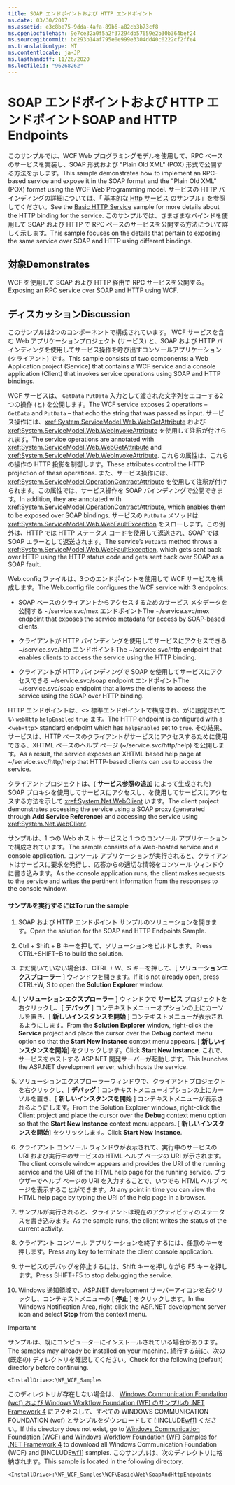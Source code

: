 ```yaml
---
title: SOAP エンドポイントおよび HTTP エンドポイント
ms.date: 03/30/2017
ms.assetid: e3c8be75-9dda-4afa-89b6-a82cb3b73cf8
ms.openlocfilehash: 9e7ce32a0f5a2f37294db57659e2b30b364bef24
ms.sourcegitcommit: bc293b14af795e0e999e3304dd40c0222cf2ffe4
ms.translationtype: MT
ms.contentlocale: ja-JP
ms.lasthandoff: 11/26/2020
ms.locfileid: "96268262"
---
```

# <a name="soap-and-http-endpoints"></a><span data-ttu-id="6b40b-102">SOAP エンドポイントおよび HTTP エンドポイント</span><span class="sxs-lookup"><span data-stu-id="6b40b-102">SOAP and HTTP Endpoints</span></span>

<span data-ttu-id="6b40b-103">このサンプルでは、WCF Web プログラミングモデルを使用して、RPC ベースのサービスを実装し、SOAP 形式および "Plain Old XML" (POX) 形式で公開する方法を示します。</span><span class="sxs-lookup"><span data-stu-id="6b40b-103">This sample demonstrates how to implement an RPC-based service and expose it in the SOAP format and the "Plain Old XML" (POX) format using the WCF Web Programming model.</span></span> <span data-ttu-id="6b40b-104">サービスの HTTP バインディングの詳細については、「 [基本的な Http サービス](basic-http-service.md) のサンプル」を参照してください。</span><span class="sxs-lookup"><span data-stu-id="6b40b-104">See the [Basic HTTP Service](basic-http-service.md) sample for more details about the HTTP binding for the service.</span></span> <span data-ttu-id="6b40b-105">このサンプルでは、さまざまなバインドを使用して SOAP および HTTP で RPC ベースのサービスを公開する方法について詳しく示します。</span><span class="sxs-lookup"><span data-stu-id="6b40b-105">This sample focuses on the details that pertain to exposing the same service over SOAP and HTTP using different bindings.</span></span>  
  
## <a name="demonstrates"></a><span data-ttu-id="6b40b-106">対象</span><span class="sxs-lookup"><span data-stu-id="6b40b-106">Demonstrates</span></span>  

 <span data-ttu-id="6b40b-107">WCF を使用して SOAP および HTTP 経由で RPC サービスを公開する。</span><span class="sxs-lookup"><span data-stu-id="6b40b-107">Exposing an RPC service over SOAP and HTTP using WCF.</span></span>  
  
## <a name="discussion"></a><span data-ttu-id="6b40b-108">ディスカッション</span><span class="sxs-lookup"><span data-stu-id="6b40b-108">Discussion</span></span>  

 <span data-ttu-id="6b40b-109">このサンプルは2つのコンポーネントで構成されています。 WCF サービスを含む Web アプリケーションプロジェクト (サービス) と、SOAP および HTTP バインディングを使用してサービス操作を呼び出すコンソールアプリケーション (クライアント) です。</span><span class="sxs-lookup"><span data-stu-id="6b40b-109">This sample consists of two components: a Web Application project (Service) that contains a WCF service and a console application (Client) that invokes service operations using SOAP and HTTP bindings.</span></span>  
  
 <span data-ttu-id="6b40b-110">WCF サービスは、 `GetData` `PutData` 入力として渡された文字列をエコーする2つの操作 (と) を公開します。</span><span class="sxs-lookup"><span data-stu-id="6b40b-110">The WCF service exposes 2 operations –`GetData` and `PutData` – that echo the string that was passed as input.</span></span> <span data-ttu-id="6b40b-111">サービス操作には、<xref:System.ServiceModel.Web.WebGetAttribute> および <xref:System.ServiceModel.Web.WebInvokeAttribute> を使用して注釈が付けられます。</span><span class="sxs-lookup"><span data-stu-id="6b40b-111">The service operations are annotated with <xref:System.ServiceModel.Web.WebGetAttribute> and <xref:System.ServiceModel.Web.WebInvokeAttribute>.</span></span> <span data-ttu-id="6b40b-112">これらの属性は、これらの操作の HTTP 投影を制御します。</span><span class="sxs-lookup"><span data-stu-id="6b40b-112">These attributes control the HTTP projection of these operations.</span></span> <span data-ttu-id="6b40b-113">また、サービス操作には、<xref:System.ServiceModel.OperationContractAttribute> を使用して注釈が付けられます。この属性では、サービス操作を SOAP バインディングで公開できます。</span><span class="sxs-lookup"><span data-stu-id="6b40b-113">In addition, they are annotated with <xref:System.ServiceModel.OperationContractAttribute>, which enables them to be exposed over SOAP bindings.</span></span> <span data-ttu-id="6b40b-114">サービスの `PutData` メソッドは <xref:System.ServiceModel.Web.WebFaultException> をスローします。この例外は、HTTP では HTTP ステータス コードを使用して返送され、SOAP では SOAP エラーとして返送されます。</span><span class="sxs-lookup"><span data-stu-id="6b40b-114">The service’s `PutData` method throws a <xref:System.ServiceModel.Web.WebFaultException>, which gets sent back over HTTP using the HTTP status code and gets sent back over SOAP as a SOAP fault.</span></span>  
  
 <span data-ttu-id="6b40b-115">Web.config ファイルは、3つのエンドポイントを使用して WCF サービスを構成します。</span><span class="sxs-lookup"><span data-stu-id="6b40b-115">The Web.config file configures the WCF service with 3 endpoints:</span></span>  
  
- <span data-ttu-id="6b40b-116">SOAP ベースのクライアントからアクセスするためのサービス メタデータを公開する ~/service.svc/mex エンドポイント</span><span class="sxs-lookup"><span data-stu-id="6b40b-116">The ~/service.svc/mex endpoint that exposes the service metadata for access by SOAP-based clients.</span></span>  
  
- <span data-ttu-id="6b40b-117">クライアントが HTTP バインディングを使用してサービスにアクセスできる ~/service.svc/http エンドポイント</span><span class="sxs-lookup"><span data-stu-id="6b40b-117">The ~/service.svc/http endpoint that enables clients to access the service using the HTTP binding.</span></span>  
  
- <span data-ttu-id="6b40b-118">クライアントが HTTP バインディングで SOAP を使用してサービスにアクセスできる ~/service.svc/soap endpoint エンドポイント</span><span class="sxs-lookup"><span data-stu-id="6b40b-118">The ~/service.svc/soap endpoint that allows the clients to access the service using the SOAP over HTTP binding.</span></span>  
  
 <span data-ttu-id="6b40b-119">HTTP エンドポイントは、<> 標準エンドポイントで構成され、がに設定されてい `webHttp` `helpEnabled` `true` ます。</span><span class="sxs-lookup"><span data-stu-id="6b40b-119">The HTTP endpoint is configured with a <`webHttp`> standard endpoint which has `helpEnabled` set to `true`.</span></span> <span data-ttu-id="6b40b-120">その結果、サービスは、HTTP ベースのクライアントがサービスにアクセスするために使用できる、XHTML ベースのヘルプ ページ (~/service.svc/http/help) を公開します。</span><span class="sxs-lookup"><span data-stu-id="6b40b-120">As a result, the service exposes an XHTML based help page at ~/service.svc/http/help that HTTP-based clients can use to access the service.</span></span>  
  
 <span data-ttu-id="6b40b-121">クライアントプロジェクトは、( **サービス参照の追加** によって生成された) SOAP プロキシを使用してサービスにアクセスし、を使用してサービスにアクセスする方法を示して <xref:System.Net.WebClient> います。</span><span class="sxs-lookup"><span data-stu-id="6b40b-121">The client project demonstrates accessing the service using a SOAP proxy (generated through **Add Service Reference**) and accessing the service using <xref:System.Net.WebClient>.</span></span>  
  
 <span data-ttu-id="6b40b-122">サンプルは、1 つの Web ホスト サービスと 1 つのコンソール アプリケーションで構成されています。</span><span class="sxs-lookup"><span data-stu-id="6b40b-122">The sample consists of a Web-hosted service and a console application.</span></span> <span data-ttu-id="6b40b-123">コンソール アプリケーションが実行されると、クライアントはサービスに要求を発行し、応答からの適切な情報をコンソール ウィンドウに書き込みます。</span><span class="sxs-lookup"><span data-stu-id="6b40b-123">As the console application runs, the client makes requests to the service and writes the pertinent information from the responses to the console window.</span></span>  
  
#### <a name="to-run-the-sample"></a><span data-ttu-id="6b40b-124">サンプルを実行するには</span><span class="sxs-lookup"><span data-stu-id="6b40b-124">To run the sample</span></span>  
  
1. <span data-ttu-id="6b40b-125">SOAP および HTTP エンドポイント サンプルのソリューションを開きます。</span><span class="sxs-lookup"><span data-stu-id="6b40b-125">Open the solution for the SOAP and HTTP Endpoints Sample.</span></span>  
  
2. <span data-ttu-id="6b40b-126">Ctrl + Shift + B キーを押して、ソリューションをビルドします。</span><span class="sxs-lookup"><span data-stu-id="6b40b-126">Press CTRL+SHIFT+B to build the solution.</span></span>  
  
3. <span data-ttu-id="6b40b-127">まだ開いていない場合は、CTRL + W、S キーを押して、[ **ソリューションエクスプローラー** ] ウィンドウを開きます。</span><span class="sxs-lookup"><span data-stu-id="6b40b-127">If it is not already open, press CTRL+W, S to open the **Solution Explorer** window.</span></span>  
  
4. <span data-ttu-id="6b40b-128">[ **ソリューションエクスプローラー** ] ウィンドウで **サービス** プロジェクトを右クリックし、[ **デバッグ** ] コンテキストメニューオプションの上にカーソルを置き、[ **新しいインスタンスを開始** ] コンテキストメニューが表示されるようにします。</span><span class="sxs-lookup"><span data-stu-id="6b40b-128">From the **Solution Explorer** window, right-click the **Service** project and place the cursor over the **Debug** context menu option so that the **Start New Instance** context menu appears.</span></span> <span data-ttu-id="6b40b-129">[ **新しいインスタンスを開始**] をクリックします。</span><span class="sxs-lookup"><span data-stu-id="6b40b-129">Click **Start New Instance**.</span></span> <span data-ttu-id="6b40b-130">これで、サービスをホストする ASP.NET 開発サーバーが起動します。</span><span class="sxs-lookup"><span data-stu-id="6b40b-130">This launches the ASP.NET development server, which hosts the service.</span></span>  
  
5. <span data-ttu-id="6b40b-131">ソリューションエクスプローラーウィンドウで、クライアントプロジェクトを右クリックし、[ **デバッグ** ] コンテキストメニューオプションの上にカーソルを置き、[ **新しいインスタンスを開始** ] コンテキストメニューが表示されるようにします。</span><span class="sxs-lookup"><span data-stu-id="6b40b-131">From the Solution Explorer windows, right-click the Client project and place the cursor over the **Debug** context menu option so that the **Start New Instance** context menu appears.</span></span> <span data-ttu-id="6b40b-132">[ **新しいインスタンスを開始**] をクリックします。</span><span class="sxs-lookup"><span data-stu-id="6b40b-132">Click **Start New Instance**.</span></span>  
  
6. <span data-ttu-id="6b40b-133">クライアント コンソール ウィンドウが表示されて、実行中のサービスの URI および実行中のサービスの HTML ヘルプ ページの URI が示されます。</span><span class="sxs-lookup"><span data-stu-id="6b40b-133">The client console window appears and provides the URI of the running service and the URI of the HTML help page for the running service.</span></span> <span data-ttu-id="6b40b-134">ブラウザーでヘルプ ページの URI を入力することで、いつでも HTML ヘルプ ページを表示することができます。</span><span class="sxs-lookup"><span data-stu-id="6b40b-134">At any point in time you can view the HTML help page by typing the URI of the help page in a browser.</span></span>  
  
7. <span data-ttu-id="6b40b-135">サンプルが実行されると、クライアントは現在のアクティビティのステータスを書き込みます。</span><span class="sxs-lookup"><span data-stu-id="6b40b-135">As the sample runs, the client writes the status of the current activity.</span></span>  
  
8. <span data-ttu-id="6b40b-136">クライアント コンソール アプリケーションを終了するには、任意のキーを押します。</span><span class="sxs-lookup"><span data-stu-id="6b40b-136">Press any key to terminate the client console application.</span></span>  
  
9. <span data-ttu-id="6b40b-137">サービスのデバッグを停止するには、Shift キーを押しながら F5 キーを押します。</span><span class="sxs-lookup"><span data-stu-id="6b40b-137">Press SHIFT+F5 to stop debugging the service.</span></span>  
  
10. <span data-ttu-id="6b40b-138">Windows 通知領域で、ASP.NET development サーバーアイコンを右クリックし、コンテキストメニューの [ **停止** ] をクリックします。</span><span class="sxs-lookup"><span data-stu-id="6b40b-138">In the Windows Notification Area, right-click the ASP.NET development server icon and select **Stop** from the context menu.</span></span>  
  
> [!IMPORTANT]
> <span data-ttu-id="6b40b-139">サンプルは、既にコンピューターにインストールされている場合があります。</span><span class="sxs-lookup"><span data-stu-id="6b40b-139">The samples may already be installed on your machine.</span></span> <span data-ttu-id="6b40b-140">続行する前に、次の (既定の) ディレクトリを確認してください。</span><span class="sxs-lookup"><span data-stu-id="6b40b-140">Check for the following (default) directory before continuing.</span></span>  
>
> `<InstallDrive>:\WF_WCF_Samples`  
>
> <span data-ttu-id="6b40b-141">このディレクトリが存在しない場合は、 [Windows Communication Foundation (wcf) および Windows Workflow Foundation (WF) のサンプルの .NET Framework 4](https://www.microsoft.com/download/details.aspx?id=21459) にアクセスして、すべての WINDOWS COMMUNICATION FOUNDATION (wcf) とサンプルをダウンロードして [!INCLUDE[wf1](../../../../includes/wf1-md.md)] ください。</span><span class="sxs-lookup"><span data-stu-id="6b40b-141">If this directory does not exist, go to [Windows Communication Foundation (WCF) and Windows Workflow Foundation (WF) Samples for .NET Framework 4](https://www.microsoft.com/download/details.aspx?id=21459) to download all Windows Communication Foundation (WCF) and [!INCLUDE[wf1](../../../../includes/wf1-md.md)] samples.</span></span> <span data-ttu-id="6b40b-142">このサンプルは、次のディレクトリに格納されます。</span><span class="sxs-lookup"><span data-stu-id="6b40b-142">This sample is located in the following directory.</span></span>  
>
> `<InstallDrive>:\WF_WCF_Samples\WCF\Basic\Web\SoapAndHttpEndpoints`
